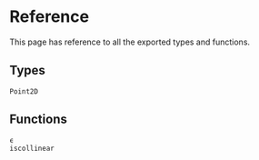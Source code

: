 # Reference

This page has reference to all the exported types and functions.

## Types
```@docs
Point2D
```

## Functions
```@docs
ϵ
iscollinear
```
